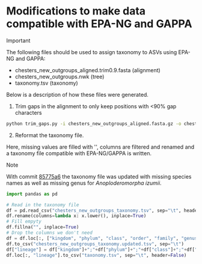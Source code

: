 # Modifications to make data compatible with EPA-NG and GAPPA

> [!IMPORTANT] 
> The following files should be used to assign taxonomy to ASVs using EPA-NG and GAPPA:
> - chesters_new_outgroups_aligned.trim0.9.fasta (alignment)
> - chesters_new_outgroups.nwk (tree)
> - taxonomy.tsv (taxonomy)

Below is a description of how these files were generated.

1. Trim gaps in the alignment to only keep positions with <90% gap characters

```bash
python trim_gaps.py -i chesters_new_outgroups_aligned.fasta.gz -o chesters_new_outgroups_aligned.trim0.9.fasta -f 0.9
```

2. Reformat the taxonomy file. 

Here, missing values are filled with '', columns are filtered and renamed and a
taxonomy file compatible with EPA-NG/GAPPA is written.


> [!NOTE] 
> With commit
> [85775a6](https://github.com/insect-biome-atlas/paper-bioinformatic-methods/commit/85775a6a67398b642e9dff23086f5cd6878d6755)
> the taxonomy file was updated with missing species names as well as missing
> genus for _Anoploderomorpha izumii_.

```python
import pandas as pd

# Read in the taxonomy file
df = pd.read_csv("chesters_new_outgroups_taxonomy.tsv", sep="\t", header=0, index_col=0)
df.rename(columns=lambda x: x.lower(), inplace=True)
# Fill empyty
df.fillna("", inplace=True)
# Drop the columns we don't need
df = df.loc[:, ["kingdom", "phylum", "class", "order", "family", "genus", "species"]]
df.to_csv("chesters_new_outgroups_taxonomy.updated.tsv", sep="\t")
df["lineage"] = df["kingdom"]+";"+df["phylum"]+";"+df["class"]+";"+df["order"]+";"+df["family"]+";"+df["genus"]+";"+df["species"]
df.loc[:, "lineage"].to_csv("taxonomy.tsv", sep="\t", header=False)
```